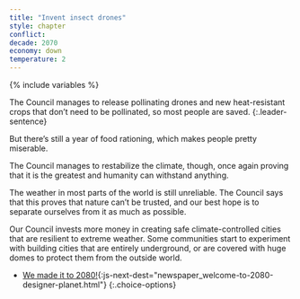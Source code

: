 ```yaml
---
title: "Invent insect drones"
style: chapter
conflict: 
decade: 2070
economy: down
temperature: 2
---
```


{% include variables %}

The Council manages to release pollinating drones and new heat-resistant crops that don’t need to be pollinated, so most people are saved. 
{:.leader-sentence}

But there’s still a year of food rationing, which makes people pretty miserable.

The Council manages to restabilize the climate, though, once again proving that it is the greatest and humanity can withstand anything.

The weather in most parts of the world is still unreliable. The Council says that this proves that nature can’t be trusted, and our best hope is to separate ourselves from it as much as possible.

Our Council invests more money in creating safe climate-controlled cities that are resilient to extreme weather. Some communities start to experiment with building cities that are entirely underground, or are covered with huge domes to protect them from the outside world.

- [We made it to 2080!](part-page_2080.html){:js-next-dest="newspaper_welcome-to-2080-designer-planet.html"}
{:.choice-options}
